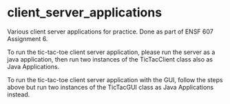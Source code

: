 # client_server_applications

Various client server applications for practice.  Done as part of ENSF 607 Assignment 6.

To run the tic-tac-toe client server application, please run the server as a java application, then run
two instances of the TicTacClient class also as Java Applications.

To run the tic-tac-toe client server application with the GUI, follow the steps above but run two
instances of the TicTacGUI class as Java Applications instead.